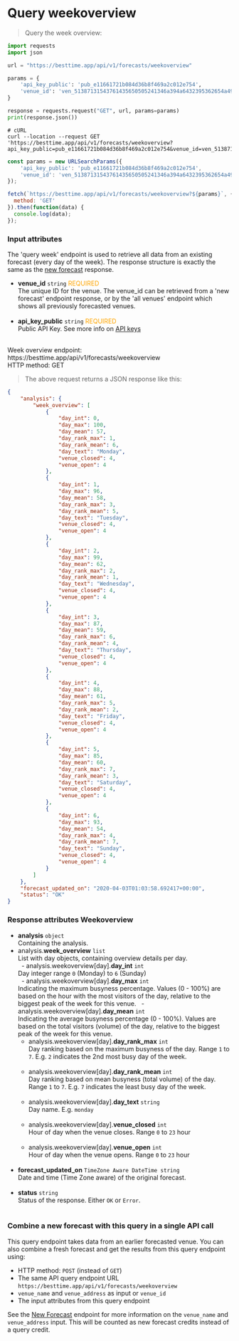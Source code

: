 # Query weekoverview

> Query the week overview:

```python
import requests
import json

url = "https://besttime.app/api/v1/forecasts/weekoverview"

params = {
    'api_key_public': 'pub_e11661721b084d36b8f469a2c012e754',
    'venue_id': 'ven_51387131543761435650505241346a394a6432395362654a496843',
}

response = requests.request("GET", url, params=params)
print(response.json())
```

```shell
# cURL
curl --location --request GET 'https://besttime.app/api/v1/forecasts/weekoverview?api_key_public=pub_e11661721b084d36b8f469a2c012e754&venue_id=ven_51387131543761435650505241346a394a6432395362654a496843'
```

```javascript
const params = new URLSearchParams({ 
    'api_key_public': 'pub_e11661721b084d36b8f469a2c012e754',
    'venue_id': 'ven_51387131543761435650505241346a394a6432395362654a496843'
});

fetch(`https://besttime.app/api/v1/forecasts/weekoverview?${params}`, {
  method: 'GET'
}).then(function(data) { 
  console.log(data); 
});
```


### Input attributes

The 'query week' endpoint is used to retrieve all data from an existing forecast (every day of the week). The response structure is exactly the same as the [new forecast](#new-forecast) response. 

- **venue_id** `string` <span style="color:orange">REQUIRED</span>  
 The unique ID for the venue. The venue_id can be retrieved from a 'new forecast' endpoint response, or by the 'all venues' endpoint which shows all previously forecasted venues.  
 &nbsp; 
- **api_key_public** `string` <span style="color:orange">REQUIRED</span>  
 Public API Key. See more info on [API keys](#api-reference)  
 &nbsp; 

<aside class="notice">
Week overview endpoint: https://besttime.app/api/v1/forecasts/weekoverview
</aside>

<aside class="notice">
HTTP method: GET
</aside>


> The above request returns a JSON response like this:

```json
{
    "analysis": {
        "week_overview": [
            {
                "day_int": 0,
                "day_max": 100,
                "day_mean": 57,
                "day_rank_max": 1,
                "day_rank_mean": 6,
                "day_text": "Monday",
                "venue_closed": 4,
                "venue_open": 4
            },
            {
                "day_int": 1,
                "day_max": 96,
                "day_mean": 58,
                "day_rank_max": 3,
                "day_rank_mean": 5,
                "day_text": "Tuesday",
                "venue_closed": 4,
                "venue_open": 4
            },
            {
                "day_int": 2,
                "day_max": 99,
                "day_mean": 62,
                "day_rank_max": 2,
                "day_rank_mean": 1,
                "day_text": "Wednesday",
                "venue_closed": 4,
                "venue_open": 4
            },
            {
                "day_int": 3,
                "day_max": 87,
                "day_mean": 59,
                "day_rank_max": 6,
                "day_rank_mean": 4,
                "day_text": "Thursday",
                "venue_closed": 4,
                "venue_open": 4
            },
            {
                "day_int": 4,
                "day_max": 88,
                "day_mean": 61,
                "day_rank_max": 5,
                "day_rank_mean": 2,
                "day_text": "Friday",
                "venue_closed": 4,
                "venue_open": 4
            },
            {
                "day_int": 5,
                "day_max": 85,
                "day_mean": 60,
                "day_rank_max": 7,
                "day_rank_mean": 3,
                "day_text": "Saturday",
                "venue_closed": 4,
                "venue_open": 4
            },
            {
                "day_int": 6,
                "day_max": 93,
                "day_mean": 54,
                "day_rank_max": 4,
                "day_rank_mean": 7,
                "day_text": "Sunday",
                "venue_closed": 4,
                "venue_open": 4
            }
        ]
    },
    "forecast_updated_on": "2020-04-03T01:03:58.692417+00:00",
    "status": "OK"
}
```

### Response attributes Weekoverview


- **analysis** `object`  
 Containing the analysis.
 - analysis.**week_overview** `list`  
   List with day objects, containing overview details per day.  
  &nbsp;
       - analysis.weekoverview[day].**day_int** `int`  
       Day integer range `0` (Monday) to `6` (Sunday)  
       &nbsp;
       - analysis.weekoverview[day].**day_max** `int`  
       Indicating the maximum busyness percentage. Values (0 - 100%) are based on the hour with the most visitors of the day, relative to the biggest peak of the week for this venue.
       &nbsp;
       - analysis.weekoverview[day].**day_mean** `int`  
       Indicating the average busyness percentage (0 - 100%). Values are based on the total visitors (volume) of the day, relative to the biggest peak of the week for this venue. 
       &nbsp;
     - analysis.weekoverview[day].**day_rank_max** `int`  
       Day ranking based on the maximum busyness of the day. Range `1` to `7`. E.g. `2` indicates the 2nd most busy day of the week.  
       &nbsp;
     - analysis.weekoverview[day].**day_rank_mean** `int`  
       Day ranking based on mean busyness (total volume) of the day. Range `1` to `7`. E.g. `7` indicates the least busy day of the week.  
       &nbsp;
     - analysis.weekoverview[day].**day_text** `string`  
       Day name. E.g. `monday`  
       &nbsp;
     - analysis.weekoverview[day].**venue_closed** `int`  
       Hour of day when the venue closes. Range `0` to `23` hour  
       &nbsp;
     - analysis.weekoverview[day].**venue_open** `int`  
       Hour of day when the venue opens. Range `0` to `23` hour  
       &nbsp;
- **forecast_updated_on** `TimeZone Aware DateTime string`  
 Date and time (Time Zone aware) of the original forecast.  
 &nbsp; 
- **status** `string`  
 Status of the response. Either `OK` or `Error`.  
 &nbsp; 

 ### Combine a new forecast with this query in a single API call
This query endpoint takes data from an earlier forecasted venue. You can also combine a fresh forecast and get the results from this query endpoint using:

-  HTTP method: `POST` (instead of `GET`)
-  The same API query endpoint URL `https://besttime.app/api/v1/forecasts/weekoverview`
-  `venue_name` and `venue_address` as input or `venue_id`
- The input attributes from this query endpoint

See the [New Forecast](#forecast-new-link) endpoint for more information on the `venue_name` and `venue_address` input. This will be counted as new forecast credits instead of a query credit.